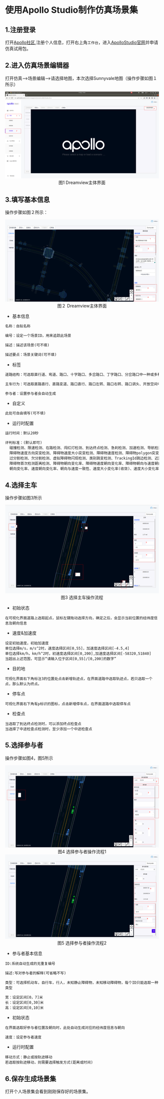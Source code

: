 # 使用Apollo Studio制作仿真场景集

## 1.注册登录

打开[Apollo社区](https://apollo.baidu.com/),注册个人信息，打开右上角`工作台`，进入[ApolloStudio官网](https://apollo.baidu.com/workspace)并申请仿真试用包。

## 2.进入仿真场景编辑器

打开仿真-->场景编辑-->请选择地图，本次选择Sunnyvale地图（操作步骤如图１所示）

<head>
  <meta charset="utf-8">
  <title>图1</title>
</head>

<body>
  <div align="center">
    <img src="image/apollostudio_ui.png">
    图1 Dreamview主体界面
  </div>
</body>

## 3.填写基本信息

操作步骤如图２所示：
<head>
  <meta charset="utf-8">
  <title>图２</title>
</head>

<body>
  <div align="center">
    <img src="image/fill_in_basic_information.png">
    图２ Dreamview主体界面
  </div>
</body>

- 基本信息

```markdown
名称：自拟名称
```
```markdown
编号：设定一个场景ID，用来追踪此场景
```
```markdown
描述：描述该场景(可不填)
```
```markdown
描述要点：场景关键词(可不填)
```

- 标签

```markdown
道路结构：可选取直行道、弯道、路口、十字路口、多岔路口、丁字路口、分岔路口中一种或多种
```
```markdown
主车行为：可选取直路直行、直路变道、路口直行、路口左转、路口右转、路口调头、开放空间中的一种或多种
```
```markdown
参与者：设置参与者会自动生成
```
- 自定义

```markdown
此处可自由填写(可不填)
```

- 运行时配置

```markdown
运行时间：默认20秒
```
```markdown
评判标准：(默认即可)
  碰撞检测、限速检测、在路检测、闯红灯检测、到达终点检测、急刹检测、加速检测、导航检测、路口变道检测、礼让行人检测、不必要刹车检测、停车标志前停车检测、中途检查点
  障碍物速度方向突变检测、障碍物速度大小突变检测、障碍物速度检测、障碍物polygon突变检测、障碍物polygon凸点检测
  过分割检测、欠分割检测、虚拟障碍物闪现检测、类别跳变检测、TrackingId跳边检测、近距障碍物闪现检测
  障碍物首次检测距离检测、障碍物朝向变化率、障碍物速度朝向变化率、障碍物朝向与速度朝向一致性、障碍物瞬闪、障碍物跳变、障碍物数目分布检测、障碍物第一次检出距主车距离分布检测
  朝向变化率、速度朝向变化率、朝向与速度一致性、速度大小变化率(收敛)、速度大小变化率(未收敛)、速度大小变化率(所有)、位置变化率、速度与位置自洽误差1s、速度与位置自洽误差3s
```
<!--仿真测试评价标准还不是很明白，需要进一步的学习-->



## 4.选择主车

操作步骤如图3所示

<head>
  <meta charset="utf-8">
  <title>图２</title>
</head>

<body>
  <div align="center">
    <img src="image/fill_in_ego_car_information.png">
    图3 选择主车操作流程
  </div>
</body>

- 初始状态

`在可视化界面道路上选取起点，鼠标左键拖动选择方向，确定之后，会显示当前位置的经纬度信息及朝向信息`

- 速度&加速度

```
设定初始速度，初始加速度
单位选择m/s，m/s^2时，速度选择区间[0,55]，加速度选择区间[-4.5,4]
单位选择km/h，km/h^2时，初速度选择区间[0,200],加速度选择区间[-58320,51840]
当超出上述范围，可显示“请输入位于区间[0,55]/[0,200]的数字”
```

- 目的地

`可视化界面右下角标注3的位置处点击新增轨迹点，在界面道路中选取轨迹点，若只选取一个点，那么默认为终点。`

- 停车点

`可视化界面右下角有p标识的图标，点击新增停车点，在界面道路中选取停车点`

- 检查点

```
当选取了到达终点检测时，可以添加终点检查点
当选择了中途检查点检测时，至少添加一个中途检查点
```

## 5.选择参与者

操作步骤如图4，图5所示

<head>
  <meta charset="utf-8">
  <title>图4</title>
</head>

<body>
  <div align="center">
    <img src="image/fill_in_actor_information1.png">
    图4 选择参与者操作流程1
  </div>
</body>

<head>
  <meta charset="utf-8">
  <title>图4</title>
</head>

<body>
  <div align="center">
    <img src="image/fill_in_actor_information2.png">
    图5 选择参与者操作流程2
  </div>
</body>

- 参与者基本信息

```
ID:系统自动生成的无重复编号
```

```
描述:写对参与者的解释(可省略不写)
```

```
类型：可选择机动车，自行车，行人，未知静止障碍物，未知移动障碍物，每个ID只能选取一种类型
```

```
宽：设定区间[0，7]米
长：设定区间[0,30]米
高：设定区间[0,10]米
```

- 初始状态

`在界面选取好参与者位置及朝向时，此处自动生成对应的经纬度信息与朝向`

```
速度：设定参与者速度
```

- 运行时配置

```
移动方式：静止或按轨迹移动
若选取按轨迹移动，则需要选择触发方式(距离或时间)
```

## 6.保存生成场景集

打开个人场景集会看到刚刚保存好的场景集。